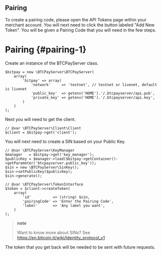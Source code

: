 ##  Pairing
To create a pairing code, please open the API Tokens page within your
merchant account. You will next need to click the button labeled "Add
New Token". You will be given a Pairing Code that you will need in the
few steps.

Pairing {#pairing-1}
=======

Create an instance of the BTCPayServer class.

``` {.sourceCode .php}
$bitpay = new \BTCPayServer\BTCPayServer(
    array(
        'bitpay' => array(
            'network'     => 'testnet', // testnet or livenet, default is livenet
            'public_key'  => getenv('HOME').'/.btcpayserver/api.pub',
            'private_key' => getenv('HOME').'/.btcpayserver/api.key',
        )
    )
);
```

Next you will need to get the client.

``` {.sourceCode .php}
// @var \BTCPayServer\Client\Client
$client = $bitpay->get('client');
```

You will next need to create a SIN based on your Public Key.

``` {.sourceCode .php}
// @var \BTCPayServer\KeyManager
$manager   = $bitpay->get('key_manager');
$publicKey = $manager->load($bitpay->getContainer()->getParameter('btcpayserver.public_key'));
$sin = new \BTCPayServer\SinKey();
$sin->setPublicKey($publicKey);
$sin->generate();

// @var \BTCPayServer\TokenInterface
$token = $client->createToken(
    array(
        'id'          => (string) $sin,
        'pairingCode' => 'Enter the Pairing Code',
        'label'       => 'Any label you want',
    )
);
```

> **note**
>
> Want to know more about SINs? See
> <https://en.bitcoin.it/wiki/Identity_protocol_v1>

The token that you get back will be needed to be sent with future
requests.
